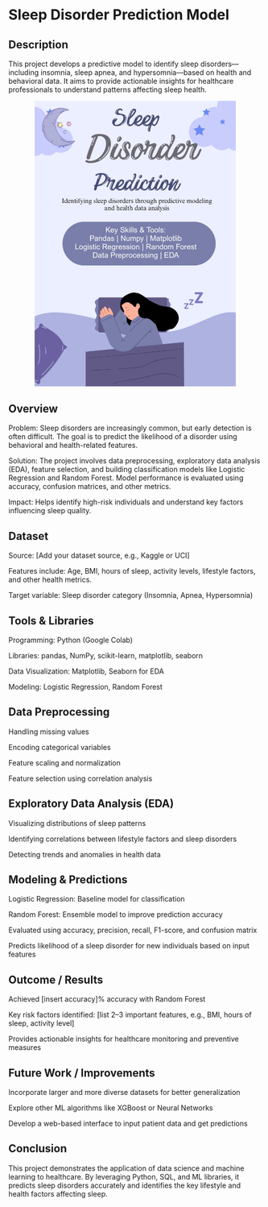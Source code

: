 # Sleep Disorder Prediction Model
## Description

This project develops a predictive model to identify sleep disorders—including insomnia, sleep apnea, and hypersomnia—based on health and behavioral data. It aims to provide actionable insights for healthcare professionals to understand patterns affecting sleep health.

<p align="center">
  <img src="https://github.com/TANISHACHAUHAN18173/Sleeping-Disorder-ML-project/blob/main/WhatsApp%20Image%202025-09-17%20at%2020.20.08.jpeg" alt="Image" width="400"/>
</p>


## Overview

Problem: Sleep disorders are increasingly common, but early detection is often difficult. The goal is to predict the likelihood of a disorder using behavioral and health-related features.

Solution: The project involves data preprocessing, exploratory data analysis (EDA), feature selection, and building classification models like Logistic Regression and Random Forest. Model performance is evaluated using accuracy, confusion matrices, and other metrics.

Impact: Helps identify high-risk individuals and understand key factors influencing sleep quality.

## Dataset

Source: [Add your dataset source, e.g., Kaggle or UCI]

Features include: Age, BMI, hours of sleep, activity levels, lifestyle factors, and other health metrics.

Target variable: Sleep disorder category (Insomnia, Apnea, Hypersomnia)

## Tools & Libraries

Programming: Python (Google Colab)

Libraries: pandas, NumPy, scikit-learn, matplotlib, seaborn

Data Visualization: Matplotlib, Seaborn for EDA

Modeling: Logistic Regression, Random Forest

## Data Preprocessing

Handling missing values

Encoding categorical variables

Feature scaling and normalization

Feature selection using correlation analysis

## Exploratory Data Analysis (EDA)

Visualizing distributions of sleep patterns

Identifying correlations between lifestyle factors and sleep disorders

Detecting trends and anomalies in health data

## Modeling & Predictions

Logistic Regression: Baseline model for classification

Random Forest: Ensemble model to improve prediction accuracy

Evaluated using accuracy, precision, recall, F1-score, and confusion matrix

Predicts likelihood of a sleep disorder for new individuals based on input features

## Outcome / Results

Achieved [insert accuracy]% accuracy with Random Forest

Key risk factors identified: [list 2–3 important features, e.g., BMI, hours of sleep, activity level]

Provides actionable insights for healthcare monitoring and preventive measures

## Future Work / Improvements

Incorporate larger and more diverse datasets for better generalization

Explore other ML algorithms like XGBoost or Neural Networks

Develop a web-based interface to input patient data and get predictions

## Conclusion

This project demonstrates the application of data science and machine learning to healthcare. By leveraging Python, SQL, and ML libraries, it predicts sleep disorders accurately and identifies the key lifestyle and health factors affecting sleep.
